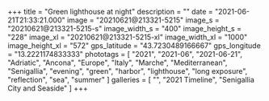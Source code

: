 +++
title = "Green lighthouse at night"
description = ""
date = "2021-06-21T21:33:21.000"
image = "20210621@213321-5215"
image_s = "20210621@213321-5215-s"
image_width_s = "400"
image_height_s = "228"
image_xl = "20210621@213321-5215-xl"
image_width_xl = "1000"
image_height_xl = "572"
gps_latitude = "43.7230489166667"
gps_longitude = "13.2221174833333"
phototags = [ "2021", "2021-06", "2021-06-21", "Adriatic", "Ancona", "Europe", "Italy", "Marche", "Mediterranean", "Senigallia", "evening", "green", "harbor", "lighthouse", "long exposure", "reflection", "sea", "summer" ]
galleries = [ "", "2021 Timeline", "Senigallia City and Seaside" ]
+++
